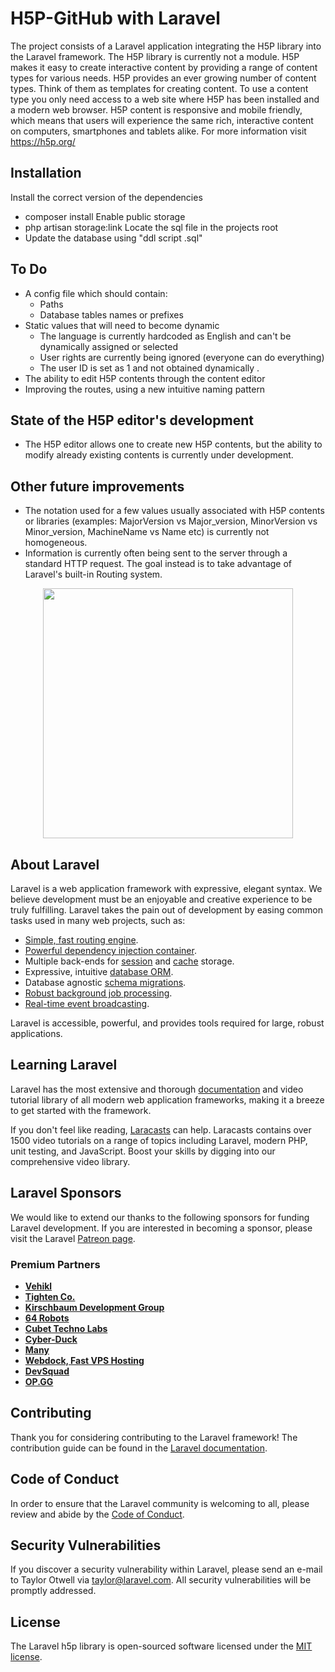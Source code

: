 # H5P-GitHub with Laravel

The project consists of a Laravel application integrating  the H5P library into the Laravel framework.
The H5P library is currently not a module. 
H5P makes it easy to create interactive content by providing a range of content types for various needs.
H5P provides an ever growing number of content types. Think of them as templates for creating content.
To use a content type you only need access to a web site where H5P has been installed and a modern web browser.
H5P content is responsive and mobile friendly, which means that users will experience the same rich,
interactive content on computers, smartphones and tablets alike.
For more information visit https://h5p.org/

## Installation
Install the correct version of the dependencies
- composer install
Enable public storage
- php artisan storage:link
Locate the sql file in the projects root
- Update the database using "ddl script .sql"

## To Do
- A config file which should contain:
	- Paths
	- Database tables names or prefixes
- Static values that will need to become dynamic
	- The language is currently hardcoded as English and can't be dynamically assigned or selected
	- User rights are currently being ignored (everyone can do everything)
	- The user ID is set as 1 and not obtained dynamically .
- The ability to edit H5P contents through the content editor
- Improving the routes, using a new intuitive naming pattern
	
## State of the H5P editor's development
- The H5P editor allows one to create new H5P contents, but the ability to modify already existing
contents is currently under development. 
	
## Other future improvements
- The notation used for a few values usually associated with H5P contents or libraries 
(examples: MajorVersion vs Major_version, MinorVersion vs Minor_version, MachineName vs Name etc) 
is currently not homogeneous.
- Information is currently often being sent to the server through a standard HTTP request. The goal
instead is to take advantage of Laravel's built-in Routing system.



<p align="center"><a href="https://laravel.com" target="_blank"><img src="https://raw.githubusercontent.com/laravel/art/master/logo-lockup/5%20SVG/2%20CMYK/1%20Full%20Color/laravel-logolockup-cmyk-red.svg" width="400"></a></p>


## About Laravel

Laravel is a web application framework with expressive, elegant syntax. We believe development must be an enjoyable and creative experience to be truly fulfilling. Laravel takes the pain out of development by easing common tasks used in many web projects, such as:

- [Simple, fast routing engine](https://laravel.com/docs/routing).
- [Powerful dependency injection container](https://laravel.com/docs/container).
- Multiple back-ends for [session](https://laravel.com/docs/session) and [cache](https://laravel.com/docs/cache) storage.
- Expressive, intuitive [database ORM](https://laravel.com/docs/eloquent).
- Database agnostic [schema migrations](https://laravel.com/docs/migrations).
- [Robust background job processing](https://laravel.com/docs/queues).
- [Real-time event broadcasting](https://laravel.com/docs/broadcasting).

Laravel is accessible, powerful, and provides tools required for large, robust applications.

## Learning Laravel

Laravel has the most extensive and thorough [documentation](https://laravel.com/docs) and video tutorial library of all modern web application frameworks, making it a breeze to get started with the framework.

If you don't feel like reading, [Laracasts](https://laracasts.com) can help. Laracasts contains over 1500 video tutorials on a range of topics including Laravel, modern PHP, unit testing, and JavaScript. Boost your skills by digging into our comprehensive video library.

## Laravel Sponsors

We would like to extend our thanks to the following sponsors for funding Laravel development. If you are interested in becoming a sponsor, please visit the Laravel [Patreon page](https://patreon.com/taylorotwell).

### Premium Partners

- **[Vehikl](https://vehikl.com/)**
- **[Tighten Co.](https://tighten.co)**
- **[Kirschbaum Development Group](https://kirschbaumdevelopment.com)**
- **[64 Robots](https://64robots.com)**
- **[Cubet Techno Labs](https://cubettech.com)**
- **[Cyber-Duck](https://cyber-duck.co.uk)**
- **[Many](https://www.many.co.uk)**
- **[Webdock, Fast VPS Hosting](https://www.webdock.io/en)**
- **[DevSquad](https://devsquad.com)**
- **[OP.GG](https://op.gg)**

## Contributing

Thank you for considering contributing to the Laravel framework! The contribution guide can be found in the [Laravel documentation](https://laravel.com/docs/contributions).

## Code of Conduct

In order to ensure that the Laravel community is welcoming to all, please review and abide by the [Code of Conduct](https://laravel.com/docs/contributions#code-of-conduct).

## Security Vulnerabilities

If you discover a security vulnerability within Laravel, please send an e-mail to Taylor Otwell via [taylor@laravel.com](mailto:taylor@laravel.com). All security vulnerabilities will be promptly addressed.

## License

The Laravel h5p library is open-sourced software licensed under the [MIT license](https://opensource.org/licenses/MIT).

